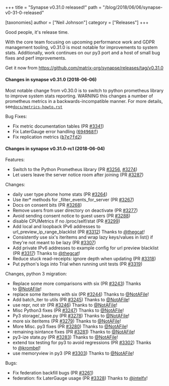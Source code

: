 +++
title = "Synapse v0.31.0 released!"
path = "/blog/2018/06/06/synapse-v0-31-0-released"

[taxonomies]
author = ["Neil Johnson"]
category = ["Releases"]
+++

Good people, it's release time.

With the core team focusing on upcoming performance work and GDPR management tooling, v0.31.0 is most notable for improvements to system stats. Additionally, work continues on our py3 port and a host of small bug fixes and perf improvements.

Get it now from <a href="https://github.com/matrix-org/synapse/releases/tag/v0.31.0">https://github.com/matrix-org/synapse/releases/tag/v0.31.0</a>

#### Changes in synapse v0.31.0 (2018-06-06)

Most notable change from v0.30.0 is to switch to python prometheus library to improve system stats reporting. WARNING this changes a number of prometheus metrics in a backwards-incompatible manner. For more details, see<code><a href="https://github.com/matrix-org/synapse/blob/master/docs/metrics-howto.rst">docs/metrics-howto.rst</a></code>

Bug Fixes:
<ul>
  <li>Fix metric documentation tables (PR <a class="issue-link js-issue-link" href="https://github.com/matrix-org/synapse/pull/3341" data-error-text="Failed to load issue title" data-id="329315777" data-permission-text="Issue title is private" data-url="https://github.com/matrix-org/synapse/issues/3341">#3341</a>)</li>
  <li>Fix LaterGauge error handling (<a class="commit-link" href="https://github.com/matrix-org/synapse/commit/694968fa81aab4eac81309b1e16f6063103dd57f"><tt>694968f</tt></a>)</li>
  <li>Fix replication metrics (<a class="commit-link" href="https://github.com/matrix-org/synapse/commit/b7e7fd2d0edd4d46aaf9d6afc8df14cf3de911f9"><tt>b7e7fd2</tt></a>)</li>
</ul>

#### Changes in synapse v0.31.0-rc1 (2018-06-04)

Features:
<ul>
  <li>Switch to the Python Prometheus library (PR <a class="issue-link js-issue-link" href="https://github.com/matrix-org/synapse/pull/3256" data-error-text="Failed to load issue title" data-id="325104990" data-permission-text="Issue title is private" data-url="https://github.com/matrix-org/synapse/issues/3256">#3256</a>, <a class="issue-link js-issue-link" href="https://github.com/matrix-org/synapse/pull/3274" data-error-text="Failed to load issue title" data-id="325830300" data-permission-text="Issue title is private" data-url="https://github.com/matrix-org/synapse/issues/3274">#3274</a>)</li>
  <li>Let users leave the server notice room after joining (PR <a class="issue-link js-issue-link" href="https://github.com/matrix-org/synapse/pull/3287" data-error-text="Failed to load issue title" data-id="326461744" data-permission-text="Issue title is private" data-url="https://github.com/matrix-org/synapse/issues/3287">#3287</a>)</li>
</ul>
Changes:
<ul>
  <li>daily user type phone home stats (PR <a class="issue-link js-issue-link" href="https://github.com/matrix-org/synapse/pull/3264" data-error-text="Failed to load issue title" data-id="325386403" data-permission-text="Issue title is private" data-url="https://github.com/matrix-org/synapse/issues/3264">#3264</a>)</li>
  <li>Use iter* methods for _filter_events_for_server (PR <a class="issue-link js-issue-link" href="https://github.com/matrix-org/synapse/pull/3267" data-error-text="Failed to load issue title" data-id="325614605" data-permission-text="Issue title is private" data-url="https://github.com/matrix-org/synapse/issues/3267">#3267</a>)</li>
  <li>Docs on consent bits (PR <a class="issue-link js-issue-link" href="https://github.com/matrix-org/synapse/pull/3268" data-error-text="Failed to load issue title" data-id="325692950" data-permission-text="Issue title is private" data-url="https://github.com/matrix-org/synapse/issues/3268">#3268</a>)</li>
  <li>Remove users from user directory on deactivate (PR <a class="issue-link js-issue-link" href="https://github.com/matrix-org/synapse/pull/3277" data-error-text="Failed to load issue title" data-id="326163134" data-permission-text="Issue title is private" data-url="https://github.com/matrix-org/synapse/issues/3277">#3277</a>)</li>
  <li>Avoid sending consent notice to guest users (PR <a class="issue-link js-issue-link" href="https://github.com/matrix-org/synapse/pull/3288" data-error-text="Failed to load issue title" data-id="326470814" data-permission-text="Issue title is private" data-url="https://github.com/matrix-org/synapse/issues/3288">#3288</a>)</li>
  <li>disable CPUMetrics if no /proc/self/stat (PR <a class="issue-link js-issue-link" href="https://github.com/matrix-org/synapse/pull/3299" data-error-text="Failed to load issue title" data-id="327143395" data-permission-text="Issue title is private" data-url="https://github.com/matrix-org/synapse/issues/3299">#3299</a>)</li>
  <li>Add local and loopback IPv6 addresses to url_preview_ip_range_blacklist (PR <a class="issue-link js-issue-link" href="https://github.com/matrix-org/synapse/issues/3312" data-error-text="Failed to load issue title" data-id="327707583" data-permission-text="Issue title is private" data-url="https://github.com/matrix-org/synapse/issues/3312">#3312</a>) Thanks to <a class="user-mention" href="https://github.com/thegcat" data-hovercard-user-id="22835" data-octo-click="hovercard-link-click" data-octo-dimensions="link_type:self" aria-describedby="hovercard-aria-description">@thegcat</a>!</li>
  <li>Consistently use six's iteritems and wrap lazy keys/values in list() if they're not meant to be lazy (PR <a class="issue-link js-issue-link" href="https://github.com/matrix-org/synapse/pull/3307" data-error-text="Failed to load issue title" data-id="327587988" data-permission-text="Issue title is private" data-url="https://github.com/matrix-org/synapse/issues/3307">#3307</a>)</li>
  <li>Add private IPv6 addresses to example config for url preview blacklist (PR <a class="issue-link js-issue-link" href="https://github.com/matrix-org/synapse/pull/3317" data-error-text="Failed to load issue title" data-id="328463163" data-permission-text="Issue title is private" data-url="https://github.com/matrix-org/synapse/issues/3317">#3317</a>) Thanks to <a class="user-mention" href="https://github.com/thegcat" data-hovercard-user-id="22835" data-octo-click="hovercard-link-click" data-octo-dimensions="link_type:self" aria-describedby="hovercard-aria-description">@thegcat</a>!</li>
  <li>Reduce stuck read-receipts: ignore depth when updating (PR <a class="issue-link js-issue-link" href="https://github.com/matrix-org/synapse/pull/3318" data-error-text="Failed to load issue title" data-id="328480595" data-permission-text="Issue title is private" data-url="https://github.com/matrix-org/synapse/issues/3318">#3318</a>)</li>
  <li>Put python's logs into Trial when running unit tests (PR <a class="issue-link js-issue-link" href="https://github.com/matrix-org/synapse/pull/3319" data-error-text="Failed to load issue title" data-id="328483239" data-permission-text="Issue title is private" data-url="https://github.com/matrix-org/synapse/issues/3319">#3319</a>)</li>
</ul>
Changes, python 3 migration:
<ul>
  <li>Replace some more comparisons with six (PR <a class="issue-link js-issue-link" href="https://github.com/matrix-org/synapse/pull/3243" data-error-text="Failed to load issue title" data-id="324637327" data-permission-text="Issue title is private" data-url="https://github.com/matrix-org/synapse/issues/3243">#3243</a>) Thanks to <a class="user-mention" href="https://github.com/NotAFile" data-hovercard-user-id="5447747" data-octo-click="hovercard-link-click" data-octo-dimensions="link_type:self" aria-describedby="hovercard-aria-description">@NotAFile</a>!</li>
  <li>replace some iteritems with six (PR <a class="issue-link js-issue-link" href="https://github.com/matrix-org/synapse/pull/3244" data-error-text="Failed to load issue title" data-id="324637417" data-permission-text="Issue title is private" data-url="https://github.com/matrix-org/synapse/issues/3244">#3244</a>) Thanks to <a class="user-mention" href="https://github.com/NotAFile" data-hovercard-user-id="5447747" data-octo-click="hovercard-link-click" data-octo-dimensions="link_type:self" aria-describedby="hovercard-aria-description">@NotAFile</a>!</li>
  <li>Add batch_iter to utils (PR <a class="issue-link js-issue-link" href="https://github.com/matrix-org/synapse/pull/3245" data-error-text="Failed to load issue title" data-id="324637631" data-permission-text="Issue title is private" data-url="https://github.com/matrix-org/synapse/issues/3245">#3245</a>) Thanks to <a class="user-mention" href="https://github.com/NotAFile" data-hovercard-user-id="5447747" data-octo-click="hovercard-link-click" data-octo-dimensions="link_type:self" aria-describedby="hovercard-aria-description">@NotAFile</a>!</li>
  <li>use repr, not str (PR <a class="issue-link js-issue-link" href="https://github.com/matrix-org/synapse/pull/3246" data-error-text="Failed to load issue title" data-id="324637830" data-permission-text="Issue title is private" data-url="https://github.com/matrix-org/synapse/issues/3246">#3246</a>) Thanks to <a class="user-mention" href="https://github.com/NotAFile" data-hovercard-user-id="5447747" data-octo-click="hovercard-link-click" data-octo-dimensions="link_type:self" aria-describedby="hovercard-aria-description">@NotAFile</a>!</li>
  <li>Misc Python3 fixes (PR <a class="issue-link js-issue-link" href="https://github.com/matrix-org/synapse/pull/3247" data-error-text="Failed to load issue title" data-id="324638685" data-permission-text="Issue title is private" data-url="https://github.com/matrix-org/synapse/issues/3247">#3247</a>) Thanks to <a class="user-mention" href="https://github.com/NotAFile" data-hovercard-user-id="5447747" data-octo-click="hovercard-link-click" data-octo-dimensions="link_type:self" aria-describedby="hovercard-aria-description">@NotAFile</a>!</li>
  <li>Py3 storage/_base.py (PR <a class="issue-link js-issue-link" href="https://github.com/matrix-org/synapse/pull/3278" data-error-text="Failed to load issue title" data-id="326199044" data-permission-text="Issue title is private" data-url="https://github.com/matrix-org/synapse/issues/3278">#3278</a>) Thanks to <a class="user-mention" href="https://github.com/NotAFile" data-hovercard-user-id="5447747" data-octo-click="hovercard-link-click" data-octo-dimensions="link_type:self" aria-describedby="hovercard-aria-description">@NotAFile</a>!</li>
  <li>more six iteritems (PR <a class="issue-link js-issue-link" href="https://github.com/matrix-org/synapse/pull/3279" data-error-text="Failed to load issue title" data-id="326236209" data-permission-text="Issue title is private" data-url="https://github.com/matrix-org/synapse/issues/3279">#3279</a>) Thanks to <a class="user-mention" href="https://github.com/NotAFile" data-hovercard-user-id="5447747" data-octo-click="hovercard-link-click" data-octo-dimensions="link_type:self" aria-describedby="hovercard-aria-description">@NotAFile</a>!</li>
  <li>More Misc. py3 fixes (PR <a class="issue-link js-issue-link" href="https://github.com/matrix-org/synapse/pull/3280" data-error-text="Failed to load issue title" data-id="326237427" data-permission-text="Issue title is private" data-url="https://github.com/matrix-org/synapse/issues/3280">#3280</a>) Thanks to <a class="user-mention" href="https://github.com/NotAFile" data-hovercard-user-id="5447747" data-octo-click="hovercard-link-click" data-octo-dimensions="link_type:self" aria-describedby="hovercard-aria-description">@NotAFile</a>!</li>
  <li>remaining isintance fixes (PR <a class="issue-link js-issue-link" href="https://github.com/matrix-org/synapse/pull/3281" data-error-text="Failed to load issue title" data-id="326248255" data-permission-text="Issue title is private" data-url="https://github.com/matrix-org/synapse/issues/3281">#3281</a>) Thanks to <a class="user-mention" href="https://github.com/NotAFile" data-hovercard-user-id="5447747" data-octo-click="hovercard-link-click" data-octo-dimensions="link_type:self" aria-describedby="hovercard-aria-description">@NotAFile</a>!</li>
  <li>py3-ize state.py (PR <a class="issue-link js-issue-link" href="https://github.com/matrix-org/synapse/pull/3283" data-error-text="Failed to load issue title" data-id="326249587" data-permission-text="Issue title is private" data-url="https://github.com/matrix-org/synapse/issues/3283">#3283</a>) Thanks to <a class="user-mention" href="https://github.com/NotAFile" data-hovercard-user-id="5447747" data-octo-click="hovercard-link-click" data-octo-dimensions="link_type:self" aria-describedby="hovercard-aria-description">@NotAFile</a>!</li>
  <li>extend tox testing for py3 to avoid regressions (PR <a class="issue-link js-issue-link" href="https://github.com/matrix-org/synapse/pull/3302" data-error-text="Failed to load issue title" data-id="327341929" data-permission-text="Issue title is private" data-url="https://github.com/matrix-org/synapse/issues/3302">#3302</a>) Thanks to <a class="user-mention" href="https://github.com/krombel" data-hovercard-user-id="11167142" data-octo-click="hovercard-link-click" data-octo-dimensions="link_type:self" aria-describedby="hovercard-aria-description">@krombel</a>!</li>
  <li>use memoryview in py3 (PR <a class="issue-link js-issue-link" href="https://github.com/matrix-org/synapse/pull/3303" data-error-text="Failed to load issue title" data-id="327370655" data-permission-text="Issue title is private" data-url="https://github.com/matrix-org/synapse/issues/3303">#3303</a>) Thanks to <a class="user-mention" href="https://github.com/NotAFile" data-hovercard-user-id="5447747" data-octo-click="hovercard-link-click" data-octo-dimensions="link_type:self" aria-describedby="hovercard-aria-description">@NotAFile</a>!</li>
</ul>
Bugs:
<ul>
  <li>Fix federation backfill bugs (PR <a class="issue-link js-issue-link" href="https://github.com/matrix-org/synapse/pull/3261" data-error-text="Failed to load issue title" data-id="325289139" data-permission-text="Issue title is private" data-url="https://github.com/matrix-org/synapse/issues/3261">#3261</a>)</li>
  <li>federation: fix LaterGauge usage (PR <a class="issue-link js-issue-link" href="https://github.com/matrix-org/synapse/pull/3328" data-error-text="Failed to load issue title" data-id="328820215" data-permission-text="Issue title is private" data-url="https://github.com/matrix-org/synapse/issues/3328">#3328</a>) Thanks to <a class="user-mention" href="https://github.com/intelfx" data-hovercard-user-id="1158172" data-octo-click="hovercard-link-click" data-octo-dimensions="link_type:self" aria-describedby="hovercard-aria-description">@intelfx</a>!</li>
</ul>
